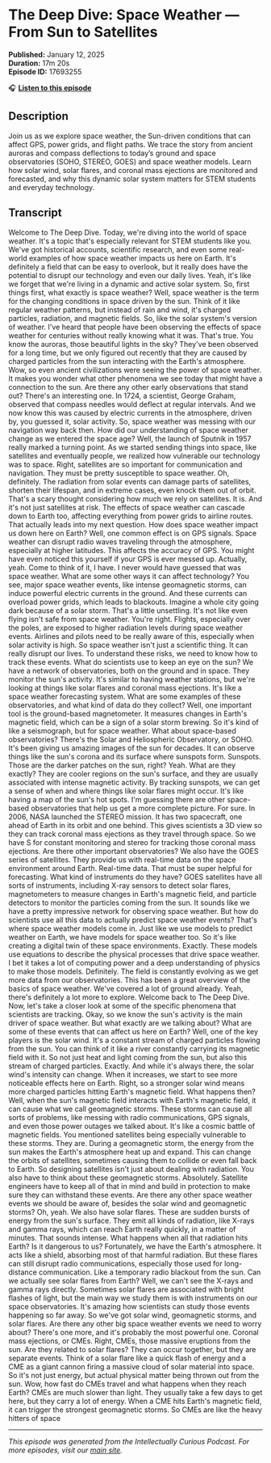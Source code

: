 # The Deep Dive: Space Weather — From Sun to Satellites

**Published:** January 12, 2025  
**Duration:** 17m 20s  
**Episode ID:** 17693255

🎧 **[Listen to this episode](https://intellectuallycurious.buzzsprout.com/2529712/episodes/17693255-the-deep-dive-space-weather-—-from-sun-to-satellites)**

## Description

Join us as we explore space weather, the Sun-driven conditions that can affect GPS, power grids, and flight paths. We trace the story from ancient auroras and compass deflections to today’s ground and space observatories (SOHO, STEREO, GOES) and space weather models. Learn how solar wind, solar flares, and coronal mass ejections are monitored and forecasted, and why this dynamic solar system matters for STEM students and everyday technology.

## Transcript

Welcome to The Deep Dive. Today, we're diving into the world of space weather. It's a topic that's especially relevant for STEM students like you. We've got historical accounts, scientific research, and even some real-world examples of how space weather impacts us here on Earth. It's definitely a field that can be easy to overlook, but it really does have the potential to disrupt our technology and even our daily lives. Yeah, it's like we forget that we're living in a dynamic and active solar system. So, first things first, what exactly is space weather? Well, space weather is the term for the changing conditions in space driven by the sun. Think of it like regular weather patterns, but instead of rain and wind, it's charged particles, radiation, and magnetic fields. So, like the solar system's version of weather. I've heard that people have been observing the effects of space weather for centuries without really knowing what it was. That's true. You know the auroras, those beautiful lights in the sky? They've been observed for a long time, but we only figured out recently that they are caused by charged particles from the sun interacting with the Earth's atmosphere. Wow, so even ancient civilizations were seeing the power of space weather. It makes you wonder what other phenomena we see today that might have a connection to the sun. Are there any other early observations that stand out? There's an interesting one. In 1724, a scientist, George Graham, observed that compass needles would deflect at regular intervals. And we now know this was caused by electric currents in the atmosphere, driven by, you guessed it, solar activity. So, space weather was messing with our navigation way back then. How did our understanding of space weather change as we entered the space age? Well, the launch of Sputnik in 1957 really marked a turning point. As we started sending things into space, like satellites and eventually people, we realized how vulnerable our technology was to space. Right, satellites are so important for communication and navigation. They must be pretty susceptible to space weather. Oh, definitely. The radiation from solar events can damage parts of satellites, shorten their lifespan, and in extreme cases, even knock them out of orbit. That's a scary thought considering how much we rely on satellites. It is. And it's not just satellites at risk. The effects of space weather can cascade down to Earth too, affecting everything from power grids to airline routes. That actually leads into my next question. How does space weather impact us down here on Earth? Well, one common effect is on GPS signals. Space weather can disrupt radio waves traveling through the atmosphere, especially at higher latitudes. This affects the accuracy of GPS. You might have even noticed this yourself if your GPS is ever messed up. Actually, yeah. Come to think of it, I have. I never would have guessed that was space weather. What are some other ways it can affect technology? You see, major space weather events, like intense geomagnetic storms, can induce powerful electric currents in the ground. And these currents can overload power grids, which leads to blackouts. Imagine a whole city going dark because of a solar storm. That's a little unsettling. It's not like even flying isn't safe from space weather. You're right. Flights, especially over the poles, are exposed to higher radiation levels during space weather events. Airlines and pilots need to be really aware of this, especially when solar activity is high. So space weather isn't just a scientific thing. It can really disrupt our lives. To understand these risks, we need to know how to track these events. What do scientists use to keep an eye on the sun? We have a network of observatories, both on the ground and in space. They monitor the sun's activity. It's similar to having weather stations, but we're looking at things like solar flares and coronal mass ejections. It's like a space weather forecasting system. What are some examples of these observatories, and what kind of data do they collect? Well, one important tool is the ground-based magnetometer. It measures changes in Earth's magnetic field, which can be a sign of a solar storm brewing. So it's kind of like a seismograph, but for space weather. What about space-based observatories? There's the Solar and Heliospheric Observatory, or SOHO. It's been giving us amazing images of the sun for decades. It can observe things like the sun's corona and its surface where sunspots form. Sunspots. Those are the darker patches on the sun, right? Yeah. What are they exactly? They are cooler regions on the sun's surface, and they are usually associated with intense magnetic activity. By tracking sunspots, we can get a sense of when and where things like solar flares might occur. It's like having a map of the sun's hot spots. I'm guessing there are other space-based observatories that help us get a more complete picture. For sure. In 2006, NASA launched the STEREO mission. It has two spacecraft, one ahead of Earth in its orbit and one behind. This gives scientists a 3D view so they can track coronal mass ejections as they travel through space. So we have S for constant monitoring and stereo for tracking those coronal mass ejections. Are there other important observatories? We also have the GOES series of satellites. They provide us with real-time data on the space environment around Earth. Real-time data. That must be super helpful for forecasting. What kind of instruments do they have? GOES satellites have all sorts of instruments, including X-ray sensors to detect solar flares, magnetometers to measure changes in Earth's magnetic field, and particle detectors to monitor the particles coming from the sun. It sounds like we have a pretty impressive network for observing space weather. But how do scientists use all this data to actually predict space weather events? That's where space weather models come in. Just like we use models to predict weather on Earth, we have models for space weather too. So it's like creating a digital twin of these space environments. Exactly. These models use equations to describe the physical processes that drive space weather. I bet it takes a lot of computing power and a deep understanding of physics to make those models. Definitely. The field is constantly evolving as we get more data from our observatories. This has been a great overview of the basics of space weather. We've covered a lot of ground already. Yeah, there's definitely a lot more to explore. Welcome back to The Deep Dive. Now, let's take a closer look at some of the specific phenomena that scientists are tracking. Okay, so we know the sun's activity is the main driver of space weather. But what exactly are we talking about? What are some of these events that can affect us here on Earth? Well, one of the key players is the solar wind. It's a constant stream of charged particles flowing from the sun. You can think of it like a river constantly carrying its magnetic field with it. So not just heat and light coming from the sun, but also this stream of charged particles. Exactly. And while it's always there, the solar wind's intensity can change. When it increases, we start to see more noticeable effects here on Earth. Right, so a stronger solar wind means more charged particles hitting Earth's magnetic field. What happens then? Well, when the sun's magnetic field interacts with Earth's magnetic field, it can cause what we call geomagnetic storms. These storms can cause all sorts of problems, like messing with radio communications, GPS signals, and even those power outages we talked about. It's like a cosmic battle of magnetic fields. You mentioned satellites being especially vulnerable to these storms. They are. During a geomagnetic storm, the energy from the sun makes the Earth's atmosphere heat up and expand. This can change the orbits of satellites, sometimes causing them to collide or even fall back to Earth. So designing satellites isn't just about dealing with radiation. You also have to think about these geomagnetic storms. Absolutely. Satellite engineers have to keep all of that in mind and build in protection to make sure they can withstand these events. Are there any other space weather events we should be aware of, besides the solar wind and geomagnetic storms? Oh, yeah. We also have solar flares. These are sudden bursts of energy from the sun's surface. They emit all kinds of radiation, like X-rays and gamma rays, which can reach Earth really quickly, in a matter of minutes. That sounds intense. What happens when all that radiation hits Earth? Is it dangerous to us? Fortunately, we have the Earth's atmosphere. It acts like a shield, absorbing most of that harmful radiation. But these flares can still disrupt radio communications, especially those used for long-distance communication. Like a temporary radio blackout from the sun. Can we actually see solar flares from Earth? Well, we can't see the X-rays and gamma rays directly. Sometimes solar flares are associated with bright flashes of light, but the main way we study them is with instruments on our space observatories. It's amazing how scientists can study those events happening so far away. So we've got solar wind, geomagnetic storms, and solar flares. Are there any other big space weather events we need to worry about? There's one more, and it's probably the most powerful one. Coronal mass ejections, or CMEs. Right, CMEs, those massive eruptions from the sun. Are they related to solar flares? They can occur together, but they are separate events. Think of a solar flare like a quick flash of energy and a CME as a giant cannon firing a massive cloud of solar material into space. So it's not just energy, but actual physical matter being thrown out from the sun. Wow, how fast do CMEs travel and what happens when they reach Earth? CMEs are much slower than light. They usually take a few days to get here, but they carry a lot of energy. When a CME hits Earth's magnetic field, it can trigger the strongest geomagnetic storms. So CMEs are like the heavy hitters of space

---
*This episode was generated from the Intellectually Curious Podcast. For more episodes, visit our [main site](https://intellectuallycurious.buzzsprout.com).*
